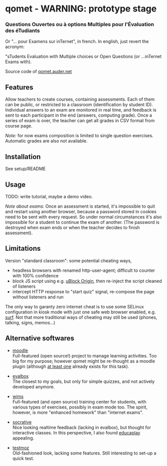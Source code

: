# qomet - WARNING: prototype stage

### Questions Ouvertes ou à options Multiples pour l'Évaluation des éTudiants

Or "... pour Examens sur inTernet", in french. In english, just revert the acronym:

"sTudents Evaluation with Multiple choices or Open Questions (or ...inTernet Exams with).

Source code of [qomet.auder.net](https://qomet.auder.net)

## Features

Allow teachers to create courses, containing assessments. Each of them can be public, or
restricted to a classroom (identification by student ID).
Individual answers to an exam are monitored in real time, and feedback is sent
to each participant in the end (answers, computing grade).
Once a series of exam is over, the teacher can get all grades in CSV format from course page.

*Note:* for now exams composition is limited to single question exercises.
Automatic grades are also not available.

## Installation

See setup/README

## Usage

TODO: write tutorial, maybe a demo video.

*Note about exams:*
Once an assessment is started, it's impossible to quit and restart using another browser,
because a password stored in cookies need to be sent with every request.
So under normal circumstances it's also impossible for a student to continue the exam of another.
(The password is destroyed when exam ends or when the teacher decides to finish assessment).

## Limitations

Version "standard classroom": some potential cheating ways,
 - headless browsers with renamed http-user-agent; difficult to counter with 100% confidence
 - block JS script using e.g. [uBlock Origin](https://github.com/gorhill/uBlock), then re-inject the script cleaned of listeners
 - intercept HTTP response to "start quiz" signal, re-compose the page without listeners and run

The only way to garanty zero internet cheat is to use some SELinux configuration in kiosk mode
with just one safe web browser enabled, e.g. [surf](https://surf.suckless.org/).
Not that more traditional ways of cheating may still be used (phones, talking, signs, memos...)

## Alternative softwares

 * [moodle](https://moodle.org)<br/>
  Full-featured (open source!) project to manage learning activities.
  Too big for my purpose; however qomet might be re-thought as a moodle plugin
  (although [at least one](https://moodle.org/plugins/mod_exam) already exists for this task).

 * [evalbox](https://evalbox.com/)<br/>
  The closest to my goals, but only for simple quizzes, and not actively developed anymore.

 * [wims](http://wims.unice.fr/~wims/)<br/>
  Full-featured (and open source) training center for students, with various types of exercises,
  possibly in exam mode too.
  The spirit, however, is more "enhanced homework" than "internet exams".

 * [socrative](https://socrative.com/)<br/>
  Nice looking realtime feedback (lacking in evalbox), but thought for interactive classes.
  In this perspective, I also found [educaplay](https://www.educaplay.com) appealing.

 * [testmoz](https://testmoz.com/)<br/>
  Old-fashioned look, lacking some features. Still interesting to set-up a quick test.

